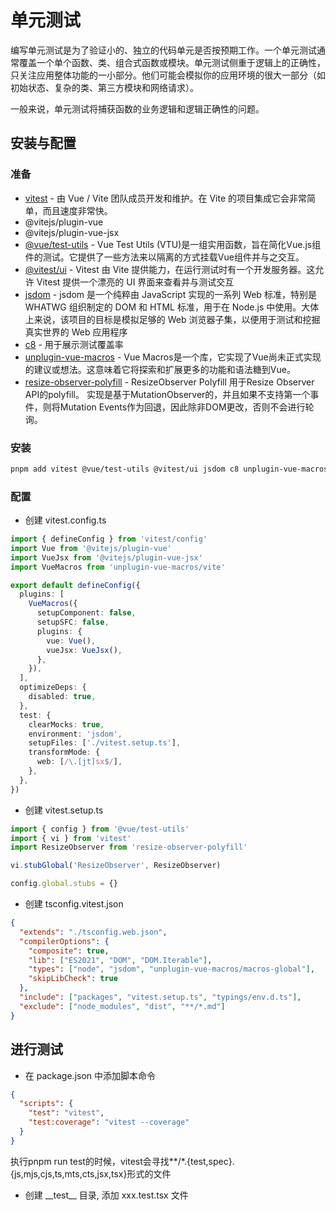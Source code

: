 # 单元测试

编写单元测试是为了验证小的、独立的代码单元是否按预期工作。一个单元测试通常覆盖一个单个函数、类、组合式函数或模块。单元测试侧重于逻辑上的正确性，只关注应用整体功能的一小部分。他们可能会模拟你的应用环境的很大一部分（如初始状态、复杂的类、第三方模块和网络请求）。

一般来说，单元测试将捕获函数的业务逻辑和逻辑正确性的问题。

## 安装与配置

### 准备

- [vitest](https://cn.vitest.dev/) -  由 Vue / Vite 团队成员开发和维护。在 Vite 的项目集成它会非常简单，而且速度非常快。
- @vitejs/plugin-vue
- @vitejs/plugin-vue-jsx
- [@vue/test-utils](https://test-utils.vuejs.org/guide/#what-is-vue-test-utils) - Vue Test Utils (VTU)是一组实用函数，旨在简化Vue.js组件的测试。它提供了一些方法来以隔离的方式挂载Vue组件并与之交互。
- [@vitest/ui](https://cn.vitest.dev/guide/ui.html) - Vitest 由 Vite 提供能力，在运行测试时有一个开发服务器。这允许 Vitest 提供一个漂亮的 UI 界面来查看并与测试交互
- [jsdom](https://github.com/jsdom/jsdom/wiki/jsdom-%E4%B8%AD%E6%96%87%E6%96%87%E6%A1%A3) - jsdom 是一个纯粹由 JavaScript 实现的一系列 Web 标准，特别是 WHATWG 组织制定的 DOM 和 HTML 标准，用于在 Node.js 中使用。大体上来说，该项目的目标是模拟足够的 Web 浏览器子集，以便用于测试和挖掘真实世界的 Web 应用程序
- [c8](https://github.com/bcoe/c8) - 用于展示测试覆盖率
- [unplugin-vue-macros](https://vue-macros.sxzz.moe/zh-CN/guide/getting-started.html) - Vue Macros是一个库，它实现了Vue尚未正式实现的建议或想法。这意味着它将探索和扩展更多的功能和语法糖到Vue。
- [resize-observer-polyfill](https://github.com/que-etc/resize-observer-polyfill) - ResizeObserver Polyfill 用于Resize Observer API的polyfill。 实现是基于MutationObserver的，并且如果不支持第一个事件，则将Mutation Events作为回退，因此除非DOM更改，否则不会进行轮询。

### 安装

``` sh
pnpm add vitest @vue/test-utils @vitest/ui jsdom c8 unplugin-vue-macros resize-observer-polyfill -Dw
```

### 配置

- 创建 vitest.config.ts

```ts
import { defineConfig } from 'vitest/config'
import Vue from '@vitejs/plugin-vue'
import VueJsx from '@vitejs/plugin-vue-jsx'
import VueMacros from 'unplugin-vue-macros/vite'

export default defineConfig({
  plugins: [
    VueMacros({
      setupComponent: false,
      setupSFC: false,
      plugins: {
        vue: Vue(),
        vueJsx: VueJsx(),
      },
    }),
  ],
  optimizeDeps: {
    disabled: true,
  },
  test: {
    clearMocks: true,
    environment: 'jsdom',
    setupFiles: ['./vitest.setup.ts'],
    transformMode: {
      web: [/\.[jt]sx$/],
    },
  },
})

```

- 创建 vitest.setup.ts

```ts
import { config } from '@vue/test-utils'
import { vi } from 'vitest'
import ResizeObserver from 'resize-observer-polyfill'

vi.stubGlobal('ResizeObserver', ResizeObserver)

config.global.stubs = {}

```

- 创建 tsconfig.vitest.json

```json
{
  "extends": "./tsconfig.web.json",
  "compilerOptions": {
    "composite": true,
    "lib": ["ES2021", "DOM", "DOM.Iterable"],
    "types": ["node", "jsdom", "unplugin-vue-macros/macros-global"],
    "skipLibCheck": true
  },
  "include": ["packages", "vitest.setup.ts", "typings/env.d.ts"],
  "exclude": ["node_modules", "dist", "**/*.md"]
}

```

## 进行测试

- 在 package.json 中添加脚本命令

```json
{
  "scripts": {
    "test": "vitest",
    "test:coverage": "vitest --coverage"
  }
}
```

执行pnpm run test的时候，vitest会寻找**/*.{test,spec}.{js,mjs,cjs,ts,mts,cts,jsx,tsx}形式的文件

- 创建 \_\_test\_\_ 目录, 添加 xxx.test.tsx 文件
